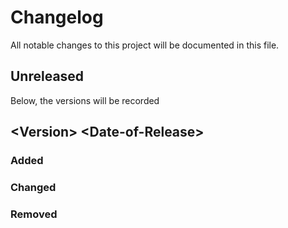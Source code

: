 # Changelog
All notable changes to this project will be documented in this file.

## Unreleased

Below, the versions will be recorded

## \<Version\> \<Date-of-Release\>

### Added

### Changed

### Removed
